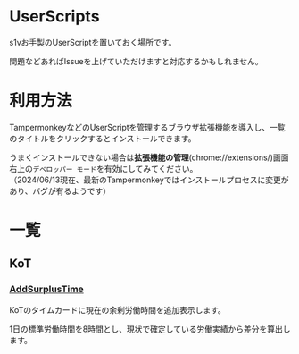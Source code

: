 # UserScripts
s1vお手製のUserScriptを置いておく場所です。

問題などあればIssueを上げていただけますと対応するかもしれません。

# 利用方法
TampermonkeyなどのUserScriptを管理するブラウザ拡張機能を導入し、一覧のタイトルをクリックするとインストールできます。

うまくインストールできない場合は**拡張機能の管理**(chrome://extensions/)画面右上の`デベロッパー モード`を有効にしてみてください。  
（2024/06/13現在、最新のTampermonkeyではインストールプロセスに変更があり、バグが有るようです）

# 一覧
## KoT
### [AddSurplusTime](https://github.com/s1v/UserScripts/raw/main/KoT/AddSurplusTime.user.js)
KoTのタイムカードに現在の余剰労働時間を追加表示します。

1日の標準労働時間を8時間とし、現状で確定している労働実績から差分を算出します。
